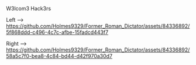 W3lcom3 Hack3rs

Left --> https://github.com/Holmes9329/Former_Roman_Dictator/assets/84336892/5f868ddd-c496-4c7c-afbe-15fadcd443f7


Right --> https://github.com/Holmes9329/Former_Roman_Dictator/assets/84336892/58a5c7f0-bea8-4c84-bd44-d42f970a30d7

